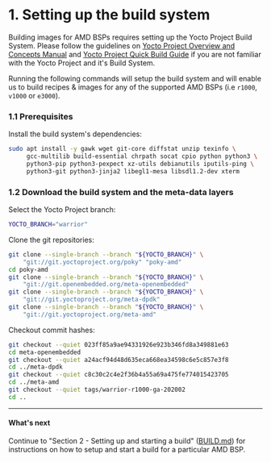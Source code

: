 # 1. Setting up the build system

Building images for AMD BSPs requires setting up the Yocto Project
Build System. Please follow the guidelines on
[Yocto Project Overview and Concepts Manual](https://www.yoctoproject.org/docs/2.7.2/overview-manual/overview-manual.html)
and [Yocto Project Quick Build Guide](https://www.yoctoproject.org/docs/2.7.2/brief-yoctoprojectqs/brief-yoctoprojectqs.html)
if you are not familiar with the Yocto Project and it's Build System.

Running the following commands will setup the build system and will
enable us to build recipes & images for any of the
supported AMD BSPs (i.e `r1000`, `v1000` or `e3000`).

### 1.1 Prerequisites

Install the build system's dependencies:
```sh
sudo apt install -y gawk wget git-core diffstat unzip texinfo \
     gcc-multilib build-essential chrpath socat cpio python python3 \
     python3-pip python3-pexpect xz-utils debianutils iputils-ping \
     python3-git python3-jinja2 libegl1-mesa libsdl1.2-dev xterm
```

### 1.2 Download the build system and the meta-data layers

Select the Yocto Project branch:
```sh
YOCTO_BRANCH="warrior"
```

Clone the git repositories: 
```sh
git clone --single-branch --branch "${YOCTO_BRANCH}" \
    "git://git.yoctoproject.org/poky" "poky-amd"
cd poky-amd
git clone --single-branch --branch "${YOCTO_BRANCH}" \
    "git://git.openembedded.org/meta-openembedded"
git clone --single-branch --branch "${YOCTO_BRANCH}" \
    "git://git.yoctoproject.org/meta-dpdk"
git clone --single-branch --branch "${YOCTO_BRANCH}" \
    "git://git.yoctoproject.org/meta-amd"
```

Checkout commit hashes:
```sh
git checkout --quiet 023ff85a9ae94331926e923b346fd8a349881e63
cd meta-openembedded
git checkout --quiet a24acf94d48d635eca668ea34598c6e5c857e3f8
cd ../meta-dpdk
git checkout --quiet c8c30c2c4e2f36b4a55a69a475fe774015423705
cd ../meta-amd
git checkout --quiet tags/warrior-r1000-ga-202002
cd ..
```

---
#### What's next

Continue to "Section 2 - Setting up and starting a build"
([BUILD.md](BUILD.md)) for instructions on how to setup and start a
build for a particular AMD BSP.

